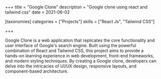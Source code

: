 +++
title = "Google Clone"
description = "Google clone using react and tailwind css"
date = 2021-06-02

[taxonomies]
categories = ["Projects"]
skills = ["React Js", "Tailwind CSS"]

+++


Google Clone is a web application that replicates the core functionality and user interface of Google's search engine. Built using the powerful combination of React and Tailwind CSS, this project aims to provide a hands-on learning experience in web development, front-end frameworks, and modern styling techniques. By creating a Google clone, developers can delve into the intricacies of UI/UX design, responsive layouts, and component-based architecture.